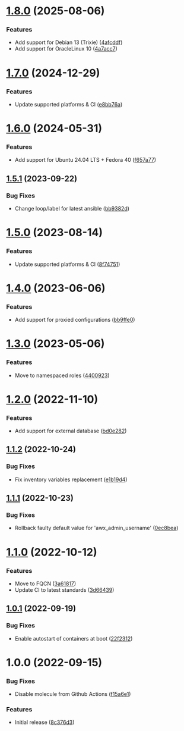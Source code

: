 # [1.8.0](https://github.com/de-it-krachten/ansible-role-awx_docker/compare/v1.7.0...v1.8.0) (2025-08-06)


### Features

* Add support for Debian 13 (Trixie) ([4afcddf](https://github.com/de-it-krachten/ansible-role-awx_docker/commit/4afcddfd856590ced70d6e716d9f156c6486fe07))
* Add support for OracleLinux 10 ([4a7acc7](https://github.com/de-it-krachten/ansible-role-awx_docker/commit/4a7acc7587a21ae599f81bdaf2ef034b09b7d60c))

# [1.7.0](https://github.com/de-it-krachten/ansible-role-awx_docker/compare/v1.6.0...v1.7.0) (2024-12-29)


### Features

* Update supported platforms & CI ([e8bb76a](https://github.com/de-it-krachten/ansible-role-awx_docker/commit/e8bb76a2fe463c681c5f18c7f6359590db1cdab2))

# [1.6.0](https://github.com/de-it-krachten/ansible-role-awx_docker/compare/v1.5.1...v1.6.0) (2024-05-31)


### Features

* Add support for Ubuntu 24.04 LTS + Fedora 40 ([f657a77](https://github.com/de-it-krachten/ansible-role-awx_docker/commit/f657a778c21e6a887671087d918e484dbab0ce3f))

## [1.5.1](https://github.com/de-it-krachten/ansible-role-awx_docker/compare/v1.5.0...v1.5.1) (2023-09-22)


### Bug Fixes

* Change loop/label for latest ansible ([bb9382d](https://github.com/de-it-krachten/ansible-role-awx_docker/commit/bb9382d2bdd6662e22110d48948da7178fad3459))

# [1.5.0](https://github.com/de-it-krachten/ansible-role-awx_docker/compare/v1.4.0...v1.5.0) (2023-08-14)


### Features

* Update supported platforms & CI ([8f74751](https://github.com/de-it-krachten/ansible-role-awx_docker/commit/8f74751df0f2b5a19ba44ded4f3d6e9d8619f495))

# [1.4.0](https://github.com/de-it-krachten/ansible-role-awx_docker/compare/v1.3.0...v1.4.0) (2023-06-06)


### Features

* Add support for proxied configurations ([bb9ffe0](https://github.com/de-it-krachten/ansible-role-awx_docker/commit/bb9ffe029b1ede1081eecd623d7585029afee17b))

# [1.3.0](https://github.com/de-it-krachten/ansible-role-awx_docker/compare/v1.2.0...v1.3.0) (2023-05-06)


### Features

* Move to namespaced roles ([4400923](https://github.com/de-it-krachten/ansible-role-awx_docker/commit/44009232456a20510d3e414f764ce5e3af885a26))

# [1.2.0](https://github.com/de-it-krachten/ansible-role-awx_docker/compare/v1.1.2...v1.2.0) (2022-11-10)


### Features

* Add support for external database ([bd0e282](https://github.com/de-it-krachten/ansible-role-awx_docker/commit/bd0e2825a070216268cb77159c631dbbeb598294))

## [1.1.2](https://github.com/de-it-krachten/ansible-role-awx_docker/compare/v1.1.1...v1.1.2) (2022-10-24)


### Bug Fixes

* Fix inventory variables replacement ([e1b19d4](https://github.com/de-it-krachten/ansible-role-awx_docker/commit/e1b19d4ee62363f686ce07c2268999d0df224e34))

## [1.1.1](https://github.com/de-it-krachten/ansible-role-awx_docker/compare/v1.1.0...v1.1.1) (2022-10-23)


### Bug Fixes

* Rollback faulty default value for 'awx_admin_username' ([0ec8bea](https://github.com/de-it-krachten/ansible-role-awx_docker/commit/0ec8bea3e4c6f7b15fce6c717024fd681378ecdf))

# [1.1.0](https://github.com/de-it-krachten/ansible-role-awx_docker/compare/v1.0.1...v1.1.0) (2022-10-12)


### Features

* Move to FQCN ([3a61817](https://github.com/de-it-krachten/ansible-role-awx_docker/commit/3a61817fcaafd9c1e2a3a69e9e0972e36ebc91cf))
* Update CI to latest standards ([3d66439](https://github.com/de-it-krachten/ansible-role-awx_docker/commit/3d66439dc04e11a61457d9ef2c145f892ca9d12e))

## [1.0.1](https://github.com/de-it-krachten/ansible-role-awx_docker/compare/v1.0.0...v1.0.1) (2022-09-19)


### Bug Fixes

* Enable autostart of containers at boot ([22f2312](https://github.com/de-it-krachten/ansible-role-awx_docker/commit/22f231257653496b6a1dcae61358c45fe11d5bd8))

# 1.0.0 (2022-09-15)


### Bug Fixes

* Disable molecule from Github Actions ([f15a6e1](https://github.com/de-it-krachten/ansible-role-awx_docker/commit/f15a6e182ea40309aaea8b61306df23f7ac8c863))


### Features

* Initial release ([8c376d3](https://github.com/de-it-krachten/ansible-role-awx_docker/commit/8c376d3df8b92b400ced332f8628583a8fd2e057))
